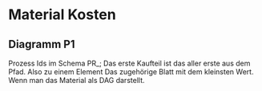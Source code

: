 # Material Kosten

## Diagramm P1

Prozess Ids im Schema PR<Erstes Kaufteil Input ID>_<Jetzige Workstation ID>; Das erste Kaufteil ist das aller erste aus dem Pfad. Also zu einem Element
Das zugehörige Blatt mit dem kleinsten Wert. Wenn man das Material als DAG darstellt.

```mermaid

    

```
